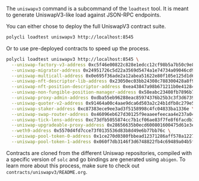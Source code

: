 The `uniswapv3` command is a subcommand of the `loadtest` tool. It is meant to generate UniswapV3-like load against JSON-RPC endpoints.

You can either chose to deploy the full UniswapV3 contract suite.

```sh
polycli loadtest uniswapv3 http://localhost:8545
```

Or to use pre-deployed contracts to speed up the process.

```bash
polycli loadtest uniswapv3 http://localhost:8545 \
  --uniswap-factory-v3-address 0xc5f46e00822c828e1edcc12cf98b5a7b50c9e81b \
  --uniswap-migrator-address 0x24951726c5d22a3569d5474a1e74734a09046cd9 \
  --uniswap-multicall-address 0x0e695f36ade2a12abea51622e80f105e125d1d6e \
  --uniswap-nft-descriptor-lib-address 0x23050ec03bb24308c788300428a8f9c247f28b25 \
  --uniswap-nft-position-descriptor-address 0xea43847a98b671211b0e412849b69bbd7d53fd00 \
  --uniswap-non-fungible-position-manager-address 0x58eabc23408fb7896b7ce943828cc00044786449 \
  --uniswap-proxy-admin-address 0xdba55eb96288eac85974376b25b3c3f3d67399b7 \
  --uniswap-quoter-v2-address 0x91464a00c4aae9dca6d503a2c24b1dfb8c279e50 \
  --uniswap-staker-address 0xc87383ece9ee3ad3f5158998c4fc04833ba1336e \
  --uniswap-swap-router-address 0x46096eb627d30125f9eaaeefeecaa4e237a04a97 \
  --uniswap-tick-lens-address 0xc73dfb5055874cc7b1cf06ae83f7fe8f6facdb19 \
  --uniswap-upgradeable-proxy-address 0x28656635b0ecd600801600475d61e3ec1534de6e \
  --weth9-address 0x5570d4fd7cce73f0135536d83b8d49e6b77bb76c \
  --uniswap-pool-token-0-address 0x1ce270d0380fbbead12371286aff578a1227d1d7 \
  --uniswap-pool-token-1-address 0x060f7db3146f3d6748822fb4c69489a04b5f3278
```

Contracts are cloned from the different Uniswap repositories, compiled with a specific version of `solc` and go bindings are generated using `abigen`. To learn more about this process, make sure to check out `contracts/uniswapv3/README.org`.
